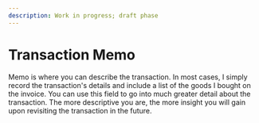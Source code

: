 ```yaml
---
description: Work in progress; draft phase
---
```


# Transaction Memo

Memo is where you can describe the transaction. In most cases, I simply record the transaction's details and include a list of the goods I bought on the invoice. You can use this field to go into much greater detail about the transaction. The more descriptive you are, the more insight you will gain upon revisiting the transaction in the future.
